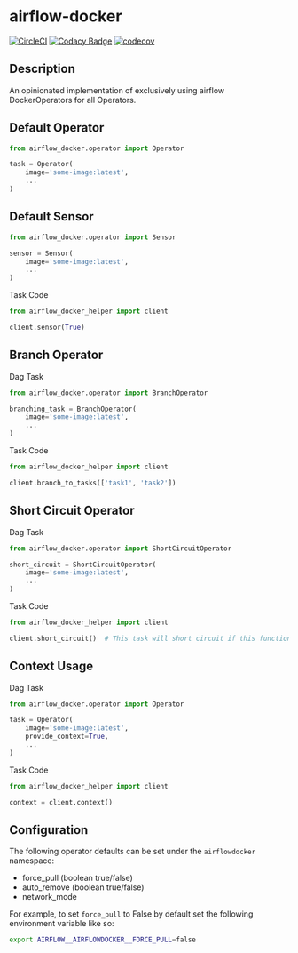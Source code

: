 # airflow-docker
[![CircleCI](https://circleci.com/gh/huntcsg/airflow-docker.svg?style=svg)](https://circleci.com/gh/huntcsg/airflow-docker) [![Codacy Badge](https://api.codacy.com/project/badge/Grade/fd30a7ce26094c2b9f2e4d80d671a3d0)](https://www.codacy.com/app/fool.of.god/airflow-docker?utm_source=github.com&amp;utm_medium=referral&amp;utm_content=huntcsg/airflow-docker&amp;utm_campaign=Badge_Grade) [![codecov](https://codecov.io/gh/huntcsg/airflow-docker/branch/master/graph/badge.svg)](https://codecov.io/gh/huntcsg/airflow-docker)

## Description
An opinionated implementation of exclusively using airflow DockerOperators for all Operators.

## Default Operator

```python
from airflow_docker.operator import Operator

task = Operator(
    image='some-image:latest',
    ...
)

```

## Default Sensor

```python
from airflow_docker.operator import Sensor

sensor = Sensor(
    image='some-image:latest',
    ...
)
```

Task Code

```python
from airflow_docker_helper import client

client.sensor(True)
```

## Branch Operator

Dag Task 

```python
from airflow_docker.operator import BranchOperator

branching_task = BranchOperator(
    image='some-image:latest',
    ...
)
```

Task Code

```python
from airflow_docker_helper import client

client.branch_to_tasks(['task1', 'task2'])
```

## Short Circuit Operator

Dag Task 

```python
from airflow_docker.operator import ShortCircuitOperator

short_circuit = ShortCircuitOperator(
    image='some-image:latest',
    ...
)
```

Task Code

```python
from airflow_docker_helper import client

client.short_circuit()  # This task will short circuit if this function gets called
```

## Context Usage

Dag Task 

```python
from airflow_docker.operator import Operator

task = Operator(
    image='some-image:latest',
    provide_context=True,
    ...
)
```

Task Code

```python
from airflow_docker_helper import client

context = client.context()

```

## Configuration

The following operator defaults can be set under the `airflowdocker` namespace:

* force_pull (boolean true/false)
* auto_remove (boolean true/false)
* network_mode

For example, to set `force_pull` to False by default set the following environment variable like so:

```bash
export AIRFLOW__AIRFLOWDOCKER__FORCE_PULL=false

```
